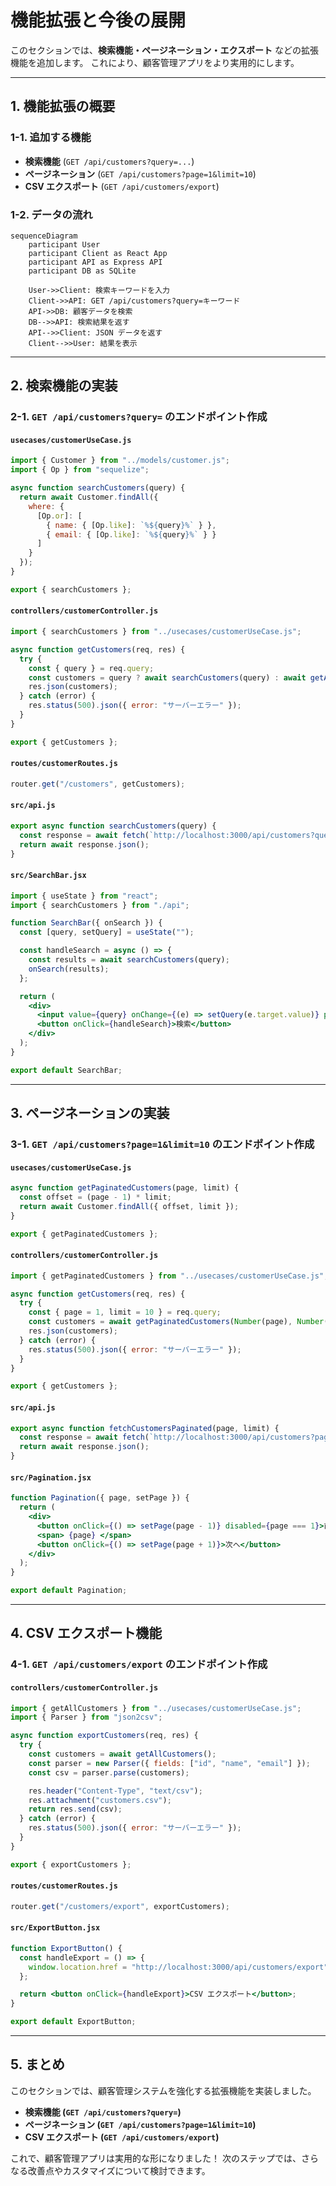 # 機能拡張と今後の展開

このセクションでは、**検索機能・ページネーション・エクスポート** などの拡張機能を追加します。
これにより、顧客管理アプリをより実用的にします。

---

## 1. 機能拡張の概要

### 1-1. 追加する機能
- **検索機能** (`GET /api/customers?query=...`)
- **ページネーション** (`GET /api/customers?page=1&limit=10`)
- **CSV エクスポート** (`GET /api/customers/export`)

### 1-2. データの流れ

```mermaid
sequenceDiagram
    participant User
    participant Client as React App
    participant API as Express API
    participant DB as SQLite

    User->>Client: 検索キーワードを入力
    Client->>API: GET /api/customers?query=キーワード
    API->>DB: 顧客データを検索
    DB-->>API: 検索結果を返す
    API-->>Client: JSON データを返す
    Client-->>User: 結果を表示
```

---

## 2. 検索機能の実装

### 2-1. `GET /api/customers?query=` のエンドポイント作成

#### **`usecases/customerUseCase.js`**
```js
import { Customer } from "../models/customer.js";
import { Op } from "sequelize";

async function searchCustomers(query) {
  return await Customer.findAll({
    where: {
      [Op.or]: [
        { name: { [Op.like]: `%${query}%` } },
        { email: { [Op.like]: `%${query}%` } }
      ]
    }
  });
}

export { searchCustomers };
```

#### **`controllers/customerController.js`**
```js
import { searchCustomers } from "../usecases/customerUseCase.js";

async function getCustomers(req, res) {
  try {
    const { query } = req.query;
    const customers = query ? await searchCustomers(query) : await getAllCustomers();
    res.json(customers);
  } catch (error) {
    res.status(500).json({ error: "サーバーエラー" });
  }
}

export { getCustomers };
```

#### **`routes/customerRoutes.js`**
```js
router.get("/customers", getCustomers);
```

#### **`src/api.js`**
```js
export async function searchCustomers(query) {
  const response = await fetch(`http://localhost:3000/api/customers?query=${query}`);
  return await response.json();
}
```

#### **`src/SearchBar.jsx`**
```jsx
import { useState } from "react";
import { searchCustomers } from "./api";

function SearchBar({ onSearch }) {
  const [query, setQuery] = useState("");

  const handleSearch = async () => {
    const results = await searchCustomers(query);
    onSearch(results);
  };

  return (
    <div>
      <input value={query} onChange={(e) => setQuery(e.target.value)} placeholder="検索..." />
      <button onClick={handleSearch}>検索</button>
    </div>
  );
}

export default SearchBar;
```

---

## 3. ページネーションの実装

### 3-1. `GET /api/customers?page=1&limit=10` のエンドポイント作成

#### **`usecases/customerUseCase.js`**
```js
async function getPaginatedCustomers(page, limit) {
  const offset = (page - 1) * limit;
  return await Customer.findAll({ offset, limit });
}

export { getPaginatedCustomers };
```

#### **`controllers/customerController.js`**
```js
import { getPaginatedCustomers } from "../usecases/customerUseCase.js";

async function getCustomers(req, res) {
  try {
    const { page = 1, limit = 10 } = req.query;
    const customers = await getPaginatedCustomers(Number(page), Number(limit));
    res.json(customers);
  } catch (error) {
    res.status(500).json({ error: "サーバーエラー" });
  }
}

export { getCustomers };
```

#### **`src/api.js`**
```js
export async function fetchCustomersPaginated(page, limit) {
  const response = await fetch(`http://localhost:3000/api/customers?page=${page}&limit=${limit}`);
  return await response.json();
}
```

#### **`src/Pagination.jsx`**
```jsx
function Pagination({ page, setPage }) {
  return (
    <div>
      <button onClick={() => setPage(page - 1)} disabled={page === 1}>前へ</button>
      <span> {page} </span>
      <button onClick={() => setPage(page + 1)}>次へ</button>
    </div>
  );
}

export default Pagination;
```

---

## 4. CSV エクスポート機能

### 4-1. `GET /api/customers/export` のエンドポイント作成

#### **`controllers/customerController.js`**
```js
import { getAllCustomers } from "../usecases/customerUseCase.js";
import { Parser } from "json2csv";

async function exportCustomers(req, res) {
  try {
    const customers = await getAllCustomers();
    const parser = new Parser({ fields: ["id", "name", "email"] });
    const csv = parser.parse(customers);

    res.header("Content-Type", "text/csv");
    res.attachment("customers.csv");
    return res.send(csv);
  } catch (error) {
    res.status(500).json({ error: "サーバーエラー" });
  }
}

export { exportCustomers };
```

#### **`routes/customerRoutes.js`**
```js
router.get("/customers/export", exportCustomers);
```

#### **`src/ExportButton.jsx`**
```jsx
function ExportButton() {
  const handleExport = () => {
    window.location.href = "http://localhost:3000/api/customers/export";
  };

  return <button onClick={handleExport}>CSV エクスポート</button>;
}

export default ExportButton;
```

---

## 5. まとめ

このセクションでは、顧客管理システムを強化する拡張機能を実装しました。
- **検索機能 (`GET /api/customers?query=`)**
- **ページネーション (`GET /api/customers?page=1&limit=10`)**
- **CSV エクスポート (`GET /api/customers/export`)**

これで、顧客管理アプリは実用的な形になりました！
次のステップでは、さらなる改善点やカスタマイズについて検討できます。
